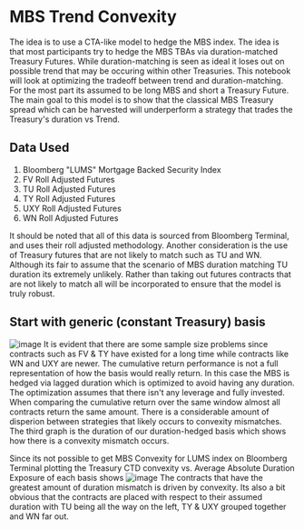 # MBS Trend Convexity
The idea is to use a CTA-like model to hedge the MBS index. The idea is that most participants try to hedge the MBS TBAs via duration-matched Treasury Futures. While duration-matching is seen as ideal it loses out on possible trend that may be occuring within other Treasuries. This notebook will look at optimizing the tradeoff between trend and duration-matching. For the most part its assumed to be long MBS and short a Treasury Future. The main goal to this model is to show that the classical MBS Treasury spread which can be harvested will underperform a strategy that trades the Treasury's duration vs Trend. 

## Data Used
1. Bloomberg "LUMS" Mortgage Backed Security Index
2. FV Roll Adjusted Futures
3. TU Roll Adjusted Futures
4. TY Roll Adjusted Futures
5. UXY Roll Adjusted Futures
6. WN Roll Adjusted Futures

It should be noted that all of this data is sourced from Bloomberg Terminal, and uses their roll adjusted methodology. Another consideration is the use of Treasury futures that are not likely to match such as TU and WN. Although its fair to assume that the scenario of MBS duration matching TU duration its extremely unlikely. Rather than taking out futures contracts that are not likely to match all will be incorporated to ensure that the model is truly robust. 

## Start with generic (constant Treasury) basis
![image](https://github.com/user-attachments/assets/092f34b9-7961-40c8-9dc7-0dc1ec87ce22)
It is evident that there are some sample size problems since contracts such as FV & TY have existed for a long time while contracts like WN and UXY are newer. The cumulative return performance is not a full representation of how the basis would really return. In this case the MBS is hedged via lagged duration which is optimized to avoid having any duration. The optimization assumes that there isn't any leverage and fully invested. 
When comparing the cumulative return over the same window almost all contracts return the same amount. There is a considerable amount of disperion between strategies that likely occurs to convexity mismatches. The third graph is the duration of our duration-hedged basis which shows how there is a convexity mismatch occurs. 

Since its not possible to get MBS Convexity for LUMS index on Bloomberg Terminal plotting the Treasury CTD convexity vs. Average Absolute Duration Exposure of each basis shows
![image](https://github.com/user-attachments/assets/76a5c34d-849a-4cd2-96af-b892c3c202a7)
The contracts that have the greatest amount of duration mismatch is driven by convexity. Its also a bit obvious that the contracts are placed with respect to their assumed duration with TU being all the way on the left, TY & UXY grouped together and WN far out. 
